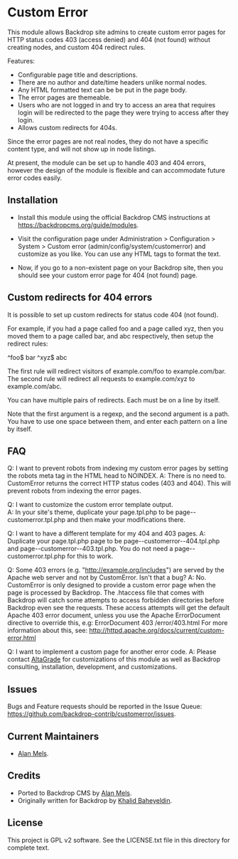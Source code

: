 Custom Error
============

This module allows Backdrop site admins to create custom error pages for HTTP
status codes 403 (access denied) and 404 (not found) without creating nodes, and
custom 404 redirect rules.

Features:

* Configurable page title and descriptions.
* There are no author and date/time headers unlike normal nodes.
* Any HTML formatted text can be be put in the page body.
* The error pages are themeable.
* Users who are not logged in and try to access an area that requires
  login will be redirected to the page they were trying to access after
  they login.
* Allows custom redirects for 404s.

Since the error pages are not real nodes, they do not have a specific content
type, and will not show up in node listings.

At present, the module can be set up to handle 403 and 404 errors, however the
design of the module is flexible and can accommodate future error codes easily.

Installation
------------

- Install this module using the official Backdrop CMS instructions at
  https://backdropcms.org/guide/modules.

- Visit the configuration page under Administration > Configuration > System >
  Custom error (admin/config/system/customerror) and customize as you like. You
  can use any HTML tags to format the text.

- Now, if you go to a non-existent page on your Backdrop site, then you should
  see your custom error page for 404 (not found) page.

Custom redirects for 404 errors
-------------------------------

It is possible to set up custom redirects for status code 404 (not found).

For example, if you had a page called foo and a page called xyz, then you moved
them to a page called bar, and abc respectively, then setup the redirect rules:

  ^foo$ bar
  ^xyz$ abc

The first rule will redirect visitors of example.com/foo to example.com/bar. The
second rule will redirect all requests to example.com/xyz to example.com/abc.

You can have multiple pairs of redirects. Each must be on a line by itself.

Note that the first argument is a regexp, and the second argument is a path. You
have to use one space between them, and enter each pattern on a line by itself.

FAQ
---

Q: I want to prevent robots from indexing my custom error pages by
   setting the robots meta tag in the HTML head to NOINDEX.
A: There is no need to. CustomError returns the correct HTTP status
   codes (403 and 404). This will prevent robots from indexing the
   error pages.

Q: I want to customize the custom error template output.\
A: In your site's theme, duplicate your page.tpl.php to be
   page--customerror.tpl.php and then make your modifications there.

Q: I want to have a different template for my 404 and 403 pages.
A: Duplicate your page.tpl.php page to be
   page--customerror--404.tpl.php and
   page--customerror--403.tpl.php. You do not need a
   page--customerror.tpl.php for this to work.

Q: Some 403 errors (e.g. "http://example.org/includes") are served by
   the Apache web server and not by CustomError. Isn't that a bug?
A: No. CustomError is only designed to provide a custom error page
   when the page is processed by Backdrop.  The .htaccess file that
   comes with Backdrop will catch some attempts to access forbidden
   directories before Backdrop even see the requests.  These access
   attempts will get the default Apache 403 error document, unless you
   use the Apache ErrorDocument directive to override this, e.g:
   ErrorDocument 403 /error/403.html For more information about this,
   see: http://httpd.apache.org/docs/current/custom-error.html

Q: I want to implement a custom page for another error code.
A: Please contact [AltaGrade](https://www.altagrade.com) for customizations of
   this module as well as Backdrop consulting, installation, development, and customizations.

Issues
------

Bugs and Feature requests should be reported in the Issue Queue:
https://github.com/backdrop-contrib/customerror/issues.

Current Maintainers
-------------------

- [Alan Mels](https://github.com/alanmels).

Credits
-------

- Ported to Backdrop CMS by [Alan Mels](https://github.com/alanmels).
- Originally written for Backdrop by [Khalid Baheyeldin](https://github.com/kbahey).

License
-------

This project is GPL v2 software.
See the LICENSE.txt file in this directory for complete text.
